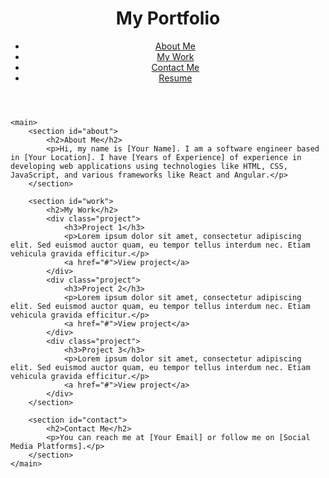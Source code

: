 <!DOCTYPE html>
<html>
<head>
	<title>My Portfolio</title>
	<meta charset="utf-8">
	<meta name="viewport" content="width=device-width, initial-scale=1">
	<link rel="stylesheet" href="style.css">
	<script src="script.js"></script>
</head>
<body>
	<header>
		<h1>My Portfolio</h1>
		<nav>
			<ul>
				<li><a href="#about">About Me</a></li>
				<li><a href="#work">My Work</a></li>
				<li><a href="#contact">Contact Me</a></li>
				<li><a href="resume.pdf" target="_blank">Resume</a></li>
			</ul>
		</nav>
	</header>

	<main>
		<section id="about">
			<h2>About Me</h2>
			<p>Hi, my name is [Your Name]. I am a software engineer based in [Your Location]. I have [Years of Experience] of experience in developing web applications using technologies like HTML, CSS, JavaScript, and various frameworks like React and Angular.</p>
		</section>

		<section id="work">
			<h2>My Work</h2>
			<div class="project">
				<h3>Project 1</h3>
				<p>Lorem ipsum dolor sit amet, consectetur adipiscing elit. Sed euismod auctor quam, eu tempor tellus interdum nec. Etiam vehicula gravida efficitur.</p>
				<a href="#">View project</a>
			</div>
			<div class="project">
				<h3>Project 2</h3>
				<p>Lorem ipsum dolor sit amet, consectetur adipiscing elit. Sed euismod auctor quam, eu tempor tellus interdum nec. Etiam vehicula gravida efficitur.</p>
				<a href="#">View project</a>
			</div>
			<div class="project">
				<h3>Project 3</h3>
				<p>Lorem ipsum dolor sit amet, consectetur adipiscing elit. Sed euismod auctor quam, eu tempor tellus interdum nec. Etiam vehicula gravida efficitur.</p>
				<a href="#">View project</a>
			</div>
		</section>

		<section id="contact">
			<h2>Contact Me</h2>
			<p>You can reach me at [Your Email] or follow me on [Social Media Platforms].</p>
		</section>
	</main>
</body>
</html>
